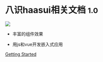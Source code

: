 

# **八识haasui相关文档** <small>1.0</small>

![](_images/组件效果.gif)

- 丰富的组件效果

- 用js和vue开发嵌入式应用

[Getting Started](index)
